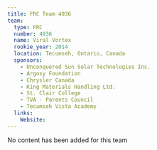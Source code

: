 ```yaml
---
title: FRC Team 4936
team:
  type: FRC
  number: 4936
  name: Viral Vortex
  rookie_year: 2014
  location: Tecumseh, Ontario, Canada
  sponsors:
    - Unconquered Sun Solar Technologies Inc.
    - Argosy Foundation
    - Chrysler Canada
    - King Materials Handling Ltd.
    - St. Clair College
    - TVA - Parents Council
    - Tecumseh Vista Academy
  links:
    Website: 
---
```

No content has been added for this team